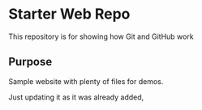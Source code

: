 # Starter Web Repo

This repository is for showing how Git and GitHub work

## Purpose

Sample website with plenty of files for demos.

Just updating it as it was already added,
